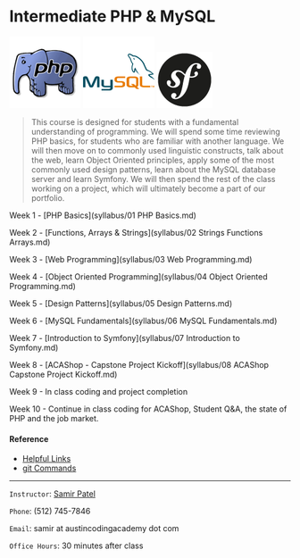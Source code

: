 Intermediate PHP & MySQL
========================
![PHP](images/php.png "PHP")
![MySQL](images/mysql.png "MySQL")
![Symfony](images/symfony.png "Symfony")


> This course is designed for students with a fundamental understanding of programming. 
> We will spend some time reviewing PHP basics, for students who are familiar with another language.
> We will then move on to commonly used linguistic constructs, talk about the web, learn Object Oriented principles,
apply some of the most commonly used design patterns, learn about the MySQL database server and learn Symfony.
> We will then spend the rest of the class working on a project, which will ultimately become a part of our portfolio.

Week 1 - [PHP Basics](syllabus/01 PHP Basics.md)

Week 2 - [Functions, Arrays & Strings](syllabus/02 Strings Functions Arrays.md)

Week 3 - [Web Programming](syllabus/03 Web Programming.md)

Week 4 - [Object Oriented Programming](syllabus/04 Object Oriented Programming.md)

Week 5 - [Design Patterns](syllabus/05 Design Patterns.md)

Week 6 - [MySQL Fundamentals](syllabus/06 MySQL Fundamentals.md)

Week 7 - [Introduction to Symfony](syllabus/07 Introduction to Symfony.md)

Week 8 - [ACAShop - Capstone Project Kickoff](syllabus/08 ACAShop Capstone Project Kickoff.md)

Week 9 - In class coding and project completion

Week 10 - Continue in class coding for ACAShop, Student Q&A, the state of PHP and the job market.

#### Reference
- [Helpful Links](Links.md)
- [git Commands](GitCommands.md)

***

`Instructor`: [Samir Patel](http://samirpatel.me)

`Phone`: (512) 745-7846

`Email`: samir at austincodingacademy dot com

`Office Hours`: 30 minutes after class
